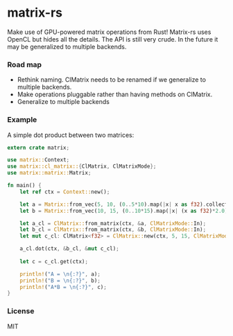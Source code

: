 # matrix-rs

Make use of GPU-powered matrix operations from Rust! Matrix-rs uses OpenCL but hides all the details. The API is still very crude. In the future it may be generalized to multiple backends.

### Road map

- Rethink naming. ClMatrix needs to be renamed if we generalize to multiple backends.
- Make operations pluggable rather than having methods on ClMatrix.
- Generalize to multiple backends

### Example

A simple dot product between two matrices:

```Rust
extern crate matrix;

use matrix::Context;
use matrix::cl_matrix::{ClMatrix, ClMatrixMode};
use matrix::matrix::Matrix;

fn main() {
    let ref ctx = Context::new();

    let a = Matrix::from_vec(5, 10, (0..5*10).map(|x| x as f32).collect());
    let b = Matrix::from_vec(10, 15, (0..10*15).map(|x| (x as f32)*2.0).collect());

    let a_cl = ClMatrix::from_matrix(ctx, &a, ClMatrixMode::In);
    let b_cl = ClMatrix::from_matrix(ctx, &b, ClMatrixMode::In);
    let mut c_cl: ClMatrix<f32> = ClMatrix::new(ctx, 5, 15, ClMatrixMode::Mut);

    a_cl.dot(ctx, &b_cl, &mut c_cl);
    
    let c = c_cl.get(ctx);

    println!("A = \n{:?}", a);
    println!("B = \n{:?}", b);
    println!("A*B = \n{:?}", c);
}
```

### License

MIT
